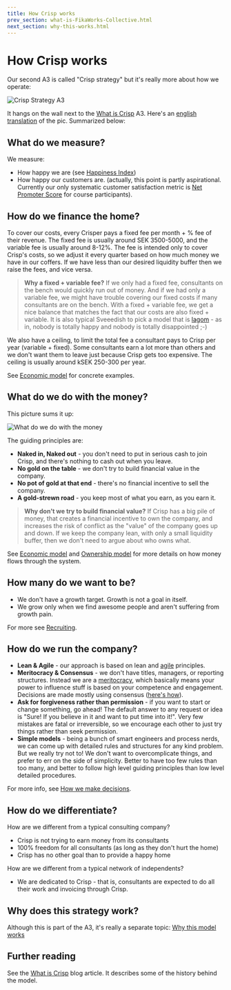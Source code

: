```yaml
---
title: How Crisp works
prev_section: what-is-FikaWorks-Collective.html
next_section: why-this-works.html
---
```


How Crisp works
===============

Our second A3 is called "Crisp strategy" but it's really more about how we operate:

![Crisp Strategy A3](../assets/CrispStrategyA3-sv.jpg "Crisp Strategy A3")

It hangs on the wall next to the [What is Crisp](what-is-FikaWorks-Collective.html) A3. Here's an [english translation](../assets/CrispStrategyA3-en.pdf) of the pic. Summarized below:

What do we measure?
-------------------

We measure:

-   How happy we are (see [Happiness Index](happiness-index.html))
-   How happy our customers are. (actually, this point is partly aspirational. Currently our only systematic customer satisfaction metric is [Net Promoter Score](http://en.wikipedia.org/wiki/Net_Promoter) for course participants).

How do we finance the home?
---------------------------

To cover our costs, every Crisper pays a fixed fee per month + % fee of their revenue. The fixed fee is usually around SEK 3500-5000, and the variable fee is usually around 8-12%. The fee is intended only to cover Crisp's costs, so we adjust it every quarter based on how much money we have in our coffers. If we have less than our desired liquidity buffer then we raise the fees, and vice versa.

> **Why a fixed + variable fee?** If we only had a fixed fee, consultants on the bench would quickly run out of money. And if we had only a variable fee, we might have trouble covering our fixed costs if many consultants are on the bench. With a fixed + variable fee, we get a nice balance that matches the fact that our costs are also fixed + variable. It is also typical Sveeedish to pick a model that is [lagom](https://en.wikipedia.org/wiki/Lagom) - as in, nobody is totally happy and nobody is totally disappointed ;-)

We also have a ceiling, to limit the total fee a consultant pays to Crisp per year (variable + fixed). Some consultants earn a lot more than others and we don't want them to leave just because Crisp gets too expensive. The ceiling is usually around kSEK 250-300 per year.

See [Economic model](economic-model.html) for concrete examples.

What do we do with the money?
-----------------------------

This picture sums it up:

![What do we do with the money](../assets/WhatDoWeDoWithTheMoney.png "What do we do with the money")

The guiding principles are:

-   **Naked in, Naked out** - you don't need to put in serious cash to join Crisp, and there's nothing to cash out when you leave.
-   **No gold on the table** - we don't try to build financial value in the company.
-   **No pot of gold at that end** - there's no financial incentive to sell the company.
-   **A gold-strewn road** - you keep most of what you earn, as you earn it.

> **Why don't we try to build financial value?** If Crisp has a big pile of money, that creates a financial incentive to own the company, and increases the risk of conflict as the "value" of the company goes up and down. If we keep the company lean, with only a small liquidity buffer, then we don't need to argue about who owns what.

See [Economic model](economic-model.html) and [Ownership model](ownership-model.html) for more details on how money flows through the system.

How many do we want to be?
--------------------------

-   We don't have a growth target. Growth is not a goal in itself.
-   We grow only when we find awesome people and aren't suffering from growth pain.

For more see [Recruiting](recruiting.html).

How do we run the company?
--------------------------

-   **Lean & Agile** - our approach is based on lean and [agile](http://agilemanifesto.org) principles.
-   **Meritocracy & Consensus** - we don't have titles, managers, or reporting structures. Instead we are a [meritocracy](http://en.wikipedia.org/wiki/Meritocracy), which basically means your power to influence stuff is based on your competence and engagement. Decisions are made mostly using consensus ([here's how](decisions.html)).
-   **Ask for forgiveness rather than permission** - if you want to start or change something, go ahead! The default answer to any request or idea is "Sure! If you believe in it and want to put time into it!". Very few mistakes are fatal or irreversible, so we encourage each other to just try things rather than seek permission.
-   **Simple models** - being a bunch of smart engineers and process nerds, we can come up with detailed rules and structures for any kind problem. But we really try not to! We don't want to overcomplicate things, and prefer to err on the side of simplicity. Better to have too few rules than too many, and better to follow high level guiding principles than low level detailed procedures.

For more info, see [How we make decisions](decisions.html).

How do we differentiate?
------------------------

How are we different from a typical consulting company?

-   Crisp is not trying to earn money from its consultants
-   100% freedom for all consultants (as long as they don't hurt the home)
-   Crisp has no other goal than to provide a happy home

How are we different from a typical network of independents?

-   We are dedicated to Crisp - that is, consultants are expected to do all their work and invoicing through Crisp.

Why does this strategy work?
----------------------------

Although this is part of the A3, it's really a separate topic: [Why this model works](why-this-works.html)

Further reading
---------------

See the [What is Crisp](http://blog.crisp.se/2010/05/08/henrikkniberg/1273272420000) blog article. It describes some of the history behind the model.
